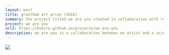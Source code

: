```yaml
---
layout: post
title: grantham art prize (2018)
summary: the project titled we are you created in collaboration with rca student miyuki oka was first displayed at the grantham art prize exhibition in 2019
project: we are you
url2: https://bsbiro.github.io/projects/we-are-you
description: we are you is a collaboration between an artist and a scientist to create a piece of artwork that refelcets on the issues associated with climate change. we are you is a sculptural piece and a video footage raising awareness of coral bleaching by bringing the issue closer to the viewers.
---
```


<div class="slideshow-container">
<img src="https://bsbiro.github.io/exh1.jpg">
</div>
